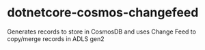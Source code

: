 # dotnetcore-cosmos-changefeed
Generates records to store in CosmosDB and uses Change Feed to copy/merge records in ADLS gen2
